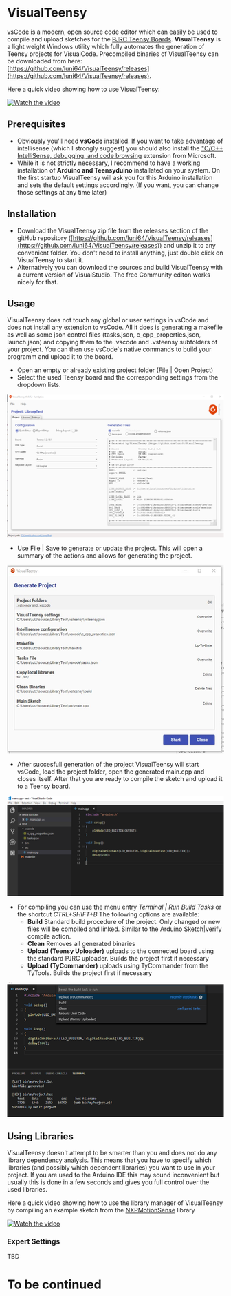 # VisualTeensy
[vsCode](https://code.visualstudio.com/) is a modern, open source code editor which can easily be used to compile and upload sketches for the [PJRC Teensy Boards](https://www.pjrc.com/). **VisualTeensy** is a light weight Windows utility which fully automates the generation of Teensy projects for VisualCode. Precompiled binaries of VisualTeensy can be downloaded from here: [https://github.com/luni64/VisualTeensy/releases](https://github.com/luni64/VisualTeensy/releases).

Here a quick video showing how to use VisualTeensy:

[![Watch the video](https://user-images.githubusercontent.com/12611497/63101306-170a2680-bf79-11e9-9e8e-38b3f9a8d6be.png)](https://youtu.be/g5YXzBwtecg)


## Prerequisites
- Obviously you'll need **vsCode** installed. If you want to take advantage of intellisense (which I strongly suggest) you should also install the ["C/C++ IntelliSense, debugging, and code browsing](https://code.visualstudio.com/docs/languages/cpp) extension from Microsoft.
- While it is not strictly necessary, I recommend to have a working installation of  **Arduino and Teensyduino** installated on your system. On the first startup VisualTeensy will ask you for this Arduino installation and sets the default settings accordingly. (If you want, you can change those settings at any time later)

## Installation
- Download the VisualTeensy zip file from the releases section of the gitHub repository ([https://github.com/luni64/VisualTeensy/releases](https://github.com/luni64/VisualTeensy/releases)) and unzip it to any convenient folder. You don't need to install anything, just double click on VisualTeensy to start it. 
- Alternatively you can download the sources and build VisualTeensy with a current version of VisualStudio. The free Community editon works nicely for that. 

## Usage
VisualTeensy does not touch any global or user settings in vsCode and does not install any extension to vsCode. All it does is generating a makefile as well as some json control files (tasks.json, c_cpp_properties.json, launch.json) and copying them to the .vscode and .vsteensy subfolders of your project. You can then use vsCode's native commands to build your programm and upload it to the board. 

- Open an empty or already existing project folder (File | Open Project)
- Select the used Teensy board  and the corresponding settings from the dropdown lists.
 
![Quickstart](/media/quickStart.jpg)
- Use File | Save to generate or update the project. This will open a summary of the actions and allows for generating the project. 

![Generate](/media/generateDialog.jpg)

- After succesfull generation of the project VisualTeensy will start vsCode, load the project folder, open the generated main.cpp and closes itself. After that you are ready to compile the sketch and upload it to a Teensy board. 

![Generate](/media/folderView.PNG)

- For compiling you can use the menu entry *Terminal | Run Build Tasks* or the shortcut *CTRL+SHIFT+B* The following options are available: 
    - **Build** Standard build procedure of the project. Only changed or new files will be compiled and linked. Similar to the Arduino Sketch|verify compile action. 
    - **Clean** Removes all generated binaries
    - **Upload (Teensy Uploader)** uploads to the connected board using the standard PJRC uploader. Builds the project first if necessary
    - **Upload (TyCommander)** uploads using TyCommander from the TyTools. Builds the project first if necessary
   
![Build](/media/build.PNG)


## Using Libraries

VisualTeensy doesn't attempt to be smarter than you and does not do any 
library dependency analysis. This means that you have to specify which libraries
(and possibly which dependent libraries) you want to use in your project. If you
are used to the Arduino IDE this may sound inconvenient but usually this is done
in a few seconds and gives you full control over the used libraries. 

Here a quick video showing how to use the library manager of VisualTeensy by
compiling an example sketch from the [NXPMotionSense](https://github.com/PaulStoffregen/NXPMotionSense) library 

[![Watch the video](https://img.youtube.com/vi/8oTSou1I3IM/0.jpg)](https://youtu.be/8oTSou1I3IM)


### Expert Settings
TBD







# To be continued
